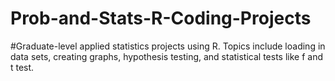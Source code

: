 # Prob-and-Stats-R-Coding-Projects

#Graduate-level applied statistics projects using R. Topics include loading in data sets, creating graphs, hypothesis testing, and statistical tests like f and t test.
